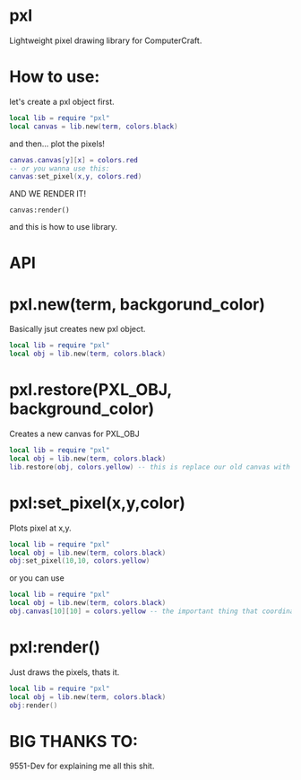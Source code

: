 # pxl
Lightweight pixel drawing library for ComputerCraft.

# How to use:
let's create a pxl object first.
```lua
local lib = require "pxl"
local canvas = lib.new(term, colors.black)
```

and then... plot the pixels!
```lua
canvas.canvas[y][x] = colors.red
-- or you wanna use this:
canvas:set_pixel(x,y, colors.red)
```

AND WE RENDER IT!
```
canvas:render()
```

and this is how to use library.

# API
# pxl.new(term, backgorund_color)
Basically jsut creates new pxl object.
```lua
local lib = require "pxl"
local obj = lib.new(term, colors.black)
```

# pxl.restore(PXL_OBJ, background_color)
Creates a new canvas for PXL_OBJ
```lua
local lib = require "pxl"
local obj = lib.new(term, colors.black)
lib.restore(obj, colors.yellow) -- this is replace our old canvas with black colors to new with yellow colors.
```

# pxl:set_pixel(x,y,color)
Plots pixel at x,y.
```lua
local lib = require "pxl"
local obj = lib.new(term, colors.black)
obj:set_pixel(10,10, colors.yellow)
```
or you can use
```lua
local lib = require "pxl"
local obj = lib.new(term, colors.black)
obj.canvas[10][10] = colors.yellow -- the important thing that coordinates are Y,X not X,Y
```

# pxl:render()
Just draws the pixels, thats it.
```lua
local lib = require "pxl"
local obj = lib.new(term, colors.black)
obj:render()
```

# BIG THANKS TO:
9551-Dev for explaining me all this shit.
